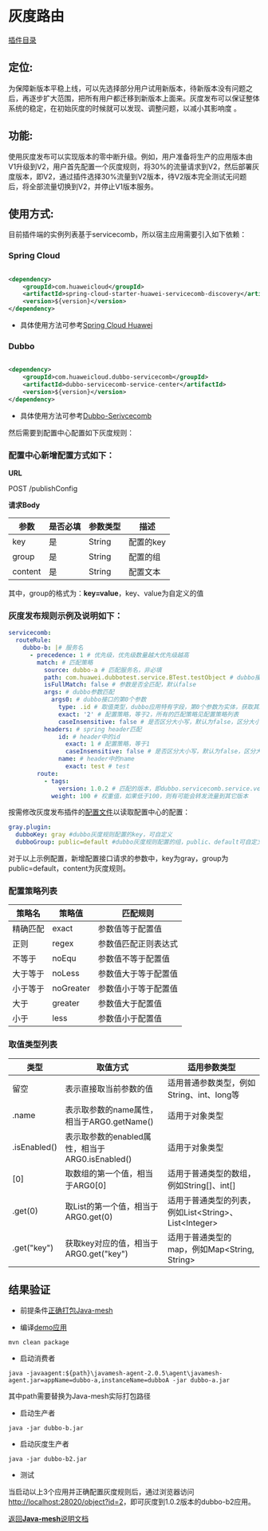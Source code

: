 # 灰度路由

[插件目录](../../../javamesh-plugins/javamesh-route)

## 定位:

为保障新版本平稳上线，可以先选择部分用户试用新版本，待新版本没有问题之后，再逐步扩大范围，把所有用户都迁移到新版本上面来。灰度发布可以保证整体系统的稳定，在初始灰度的时候就可以发现、调整问题，以减小其影响度 。

## 功能:

使用灰度发布可以实现版本的零中断升级。例如，用户准备将生产的应用版本由V1升级到V2，用户首先配置一个灰度规则，将30%的流量请求到V2，然后部署灰度版本，即V2，通过插件选择30%流量到V2版本，待V2版本完全测试无问题后，将全部流量切换到V2，并停止V1版本服务。

## 使用方式:

目前插件端的实例列表基于servicecomb，所以宿主应用需要引入如下依赖：

### Spring Cloud

```xml

<dependency>
    <groupId>com.huaweicloud</groupId>
    <artifactId>spring-cloud-starter-huawei-servicecomb-discovery</artifactId>
    <version>${version}</version>
</dependency>
```

- 具体使用方法可参考[Spring Cloud Huawei](https://github.com/huaweicloud/spring-cloud-huawei)

### Dubbo

```xml

<dependency>
    <groupId>com.huaweicloud.dubbo-servicecomb</groupId>
    <artifactId>dubbo-servicecomb-service-center</artifactId>
    <version>${version}</version>
</dependency>
```

- 具体使用方法可参考[Dubbo-Serivcecomb](https://github.com/huaweicloud/dubbo-servicecomb)

然后需要到配置中心配置如下灰度规则：

### 配置中心新增配置方式如下：

**URL**

POST /publishConfig

**请求Body**

|参数|是否必填|参数类型|描述
|---|---|---|---|
|key|是|String|配置的key|
|group|是|String|配置的组|
|content|是|String|配置文本|

其中，group的格式为：**key=value**，key、value为自定义的值

### 灰度发布规则示例及说明如下：

```yaml
servicecomb:
  routeRule:
    dubbo-b: |# 服务名
      - precedence: 1 # 优先级，优先级数量越大优先级越高
        match: # 匹配策略
          source: dubbo-a # 匹配服务名，非必填
          path: com.huawei.dubbotest.service.BTest.testObject # dubbo接口全路径/或者url路径
          isFullMatch: false # 参数是否全匹配，默认false
          args: # dubbo参数匹配
            args0: # dubbo接口的第0个参数
              type: .id # 取值类型，dubbo应用特有字段，第0个参数为实体，获取其id的属性值，如果参数类型为int，String等普通类型，则无需填写该值，所有的取值类型见取值类型列表
              exact: '2' # 配置策略，等于2，所有的匹配策略见配置策略列表
              caseInsensitive: false # 是否区分大小写，默认为false，区分大小写
          headers: # spring header匹配
              id: # header中的id
                exact: 1 # 配置策略，等于1
                caseInsensitive: false # 是否区分大小写，默认为false，区分大小写
              name: # header中的name
                exact: test # test
        route:
          - tags:
              version: 1.0.2 # 匹配的版本，即dubbo.servicecomb.service.version或spring.cloud.servicecomb.discovery.version配置的版本号
            weight: 100 # 权重值，如果低于100，则有可能会转发流量到其它版本
```

按需修改灰度发布插件的[配置文件](../../../javamesh-plugins/javamesh-route/config/config.yaml)以读取配置中心的配置：

```yaml
gray.plugin:
  dubboKey: gray #dubbo灰度规则配置的key，可自定义
  dubboGroup: public=default #dubbo灰度规则配置的组，public、default可自定义
```

对于以上示例配置，新增配置接口请求的参数中，key为gray，group为public=default，content为灰度规则。

### 配置策略列表

|策略名|策略值|匹配规则|
|---|---|---|
|精确匹配|exact|参数值等于配置值|
|正则|regex|参数值匹配正则表达式|
|不等于|noEqu|参数值不等于配置值|
|大于等于|noLess|参数值大于等于配置值|
|小于等于|noGreater|参数值小于等于配置值|
|大于|greater|参数值大于配置值|
|小于|less|参数值小于配置值|

### 取值类型列表

|类型|取值方式|适用参数类型|
|---|---|---|
|留空|表示直接取当前参数的值|适用普通参数类型，例如String、int、long等|
|.name|表示取参数的name属性，相当于ARG0.getName()|适用于对象类型|
|.isEnabled()|表示取参数的enabled属性，相当于ARG0.isEnabled()|适用于对象类型|
|[0]|取数组的第一个值，相当于ARG0[0]|适用于普通类型的数组，例如String[]、int[]|
|.get(0)|取List的第一个值，相当于ARG0.get(0)|适用于普通类型的列表，例如List\<String>、List\<Integer>|
|.get("key")|获取key对应的值，相当于ARG0.get("key")|适用于普通类型的map，例如Map<String, String>|

## 结果验证

- 前提条件[正确打包Java-mesh](../../README.md)

- 编译[demo应用](../../../javamesh-plugins/javamesh-route/demo-route/demo-gray-dubbo)

```shell
mvn clean package
```

- 启动消费者

```shell
java -javaagent:${path}\javamesh-agent-2.0.5\agent\javamesh-agent.jar=appName=dubbo-a,instanceName=dubboA -jar dubbo-a.jar
```

其中path需要替换为Java-mesh实际打包路径

- 启动生产者

```shell
java -jar dubbo-b.jar
```

- 启动灰度生产者

```shell
java -jar dubbo-b2.jar
```

- 测试

当启动以上3个应用并正确配置灰度规则后，通过浏览器访问<http://localhost:28020/object?id=2>，即可灰度到1.0.2版本的dubbo-b2应用。

[返回**Java-mesh**说明文档](../../README.md)
